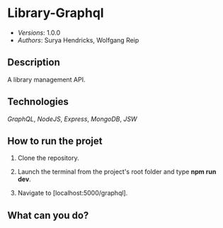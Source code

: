 Library-Graphql
=====
* *Versions*: 1.0.0
* *Authors*: Surya Hendricks, Wolfgang Reip

Description
----
A library management API. 

Technologies
----
*GraphQL*, *NodeJS*, *Express*, *MongoDB*, *JSW*

How to run the projet
----

1. Clone the repository.

2. Launch the terminal from the project's root folder and type **npm run dev**.

3. Navigate to [localhost:5000/graphql]. 

What can you do? 
-----








